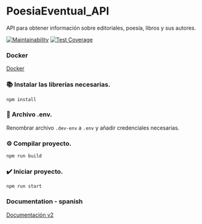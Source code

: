 # PoesiaEventual_API
API para obtener información sobre editoriales, poesía, libros y sus autores.
 
[![Maintainability](https://api.codeclimate.com/v1/badges/b9e666c3b0d77aeff54e/maintainability)](https://codeclimate.com/github/jonasdamher/PoesiaEventual_API/maintainability)
[![Test Coverage](https://api.codeclimate.com/v1/badges/b9e666c3b0d77aeff54e/test_coverage)](https://codeclimate.com/github/jonasdamher/PoesiaEventual_API/test_coverage)

### Docker
[Docker](https://hub.docker.com/r/jonasdamher/poesiaeventual_api)

### :books: Instalar las librerías necesarias.
```npm install```

### :page_with_curl: Archivo .env.
Renombrar archivo ```.dev-env``` a ```.env``` y añadir credenciales necesarias.

### :gear: Compilar proyecto.
```npm run build```

### :heavy_check_mark: Iniciar proyecto.
```npm run start```

### Documentation - spanish
[Documentación v2](https://documenter.getpostman.com/view/8382203/TzmCgYL3)
